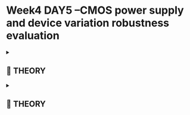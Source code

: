 # Week4 DAY5 –**CMOS power supply and device variation robustness evaluation**


<details>
<summary><h2> 🌟 THEORY </h2> </summary>



## CMOS Inverter Robustness — Power Supply Variation

*(Static behavior evaluation under varying supply voltages)*

---

### 🧩 **Theory Section**

### Smart SPICE Simulation for Power Supply Variations

As CMOS technology scales down (from **250 nm → 20 nm** and below), the **supply voltage (VDD)** also scales down proportionally.

For instance:

- A design that once operated at **2.5 V** may now operate at **1.0 V or even 0.7 V**.

This scaling ensures device reliability and reduced power dissipation.

However, it also affects inverter performance — hence the need to **evaluate robustness under power supply scaling**.

**Objective:**

To observe how CMOS inverter characteristics vary when **VDD is swept** from **2.5 V → 0.5 V**.

---

### ⚙️ **Simulation Setup**

| Parameter | Description |
| --- | --- |
| PMOS Width | 0.975 µm |
| NMOS Width | 0.375 µm |
| Technology Node | 250 nm |
| Initial VDD | 2.5 V |
| Sweep Range | 2.5 V → 0.5 V (step = 0.5 V) |
| Load Capacitance | Same as previous inverter experiments |

**PMOS** is made wider to balance resistance with **NMOS** and maintain symmetric transfer characteristics.

---

### **Smart SPICE Control Script**

Inside `.control` and `.endc`, **TCL-style scripting** allows automated looping over multiple VDD values:

```
let power_supply = 2.5
let power_supply_variation = 0

dowhile (power_supply_variation < 5)
  alter vdd = power_supply
  dc vin 0 power_supply 0.01
  plot v(out) vs v(in)
  let power_supply = power_supply - 0.5
  let power_supply_variation = power_supply_variation + 1
end

```

Each loop iteration:

- Alters `VDD` dynamically.
- Executes **DC sweep** for `Vin : 0 → VDD`.
- Plots **Vout vs Vin** (VTC curve).

---

### 📊 **Observation**

The resulting VTCs for multiple voltages (2.5 V, 2.0 V, 1.5 V, 1.0 V, 0.5 V) show:

- Even at **0.5 V**, CMOS inverter retains correct switching behavior.
- However, **transition slope** and **gain** vary notably.

These curves form the foundation for analyzing **advantages and disadvantages** of low-VDD operation.

---

### Advantages and Disadvantages of Using Low Supply Voltage

Now that we have VTCs at multiple VDD levels, let’s evaluate **performance trade-offs.**

---

### ✅ **Advantages of Lowering VDD**

1. **Improved Gain**Av=ΔVinΔVout
    
    Gain is defined as:
    
    Av=ΔVoutΔVinA_v = \frac{\Delta V_{out}}{\Delta V_{in}}
    
    - For VDD = 2.5 V → **Gain ≈ 7.38**
    - For VDD = 0.5 V → **Gain ≈ 11.5**
    
    ⇒ Around **+56% gain improvement**.
    
    A sharper transition region enhances logic integrity and analog amplification.
    

---

1. **Reduced Energy Consumption**E=21CVDD2
    
    Dynamic energy per transition:
    
    E=12CVDD2E = \tfrac{1}{2} C V_{DD}^2
    
    Energy ∝ $V_{DD}^2$
    
    - At 2.5 V → $E \propto (2.5)^2$
    - At 0.5 V → $E \propto (0.5)^2$
    
    ⇒ ~**96% energy reduction** 🔋
    
    Ideal for **mobile, wearable, and IoT applications** where low-power operation is critical.
    

---

### ❌ **Disadvantages of Lowering VDD**

1. **Performance Degradation**
    - Rise delay @ 2.5 V → **66 ps**
    - Fall delay @ 2.5 V → **70 ps**
    - Rise delay @ 1.0 V → **> 220 ps**
    - Fall delay @ 1.0 V → **165 ps**
    
    Reduced voltage lowers **drive strength** → slower transitions.
    
    ⛔ At **0.5 V**, load capacitor may not charge/discharge fully — incomplete logic swing.
    

---

1. **Reduced Robustness**
    - At very low VDD, **noise margin** and **device matching** worsen.
    - Transistors may not enter full conduction region.

---

### ⚖️ **Summary**

| Aspect | High VDD (2.5 V) | Low VDD (0.5 V) |
| --- | --- | --- |
| Gain | 7.38 | 11.5 ↑ |
| Energy | High | 96% ↓ |
| Delay | Fast | Slow (×3–4) |
| Reliability | Strong | Marginal at very low voltage |

---

## CMOS Inverter Robustness – Device Variation

### Sources of Variation – Etching Process

Before simulating variation in a CMOS inverter, we must first **identify the sources of variation** that alter device parameters such as width (W) and length (L).

### Etching Overview

📌 Etching is a **critical fabrication step** that defines transistor geometry — it determines the **shape, height, and width** of active regions and interconnects.

- Defines diffusion boundaries
- Defines gate length
- Directly impacts **W/L ratio → Drain Current (ID)**

### 🧩 Inverter Structure View

![3.png](week4%202915f99c9dcb80978dfbec52a6df43c7/3.png)

- PMOS at top, NMOS at bottom
- Polysilicon gate (red)
- Diffusion areas (green / yellow)
- Metal interconnects (blue)
- Contacts (black crosses)

The etching process determines how precisely these patterns are transferred.

If etching is imperfect, the **actual W & L** differ from designed values.

### ⚙️ Etching Induced Variation

![4.png](week4%202915f99c9dcb80978dfbec52a6df43c7/4.png)

![5.png](week4%202915f99c9dcb80978dfbec52a6df43c7/5.png)

In an ideal case → clean rectangular geometry

In a real case → distorted edges, rounded corners, misalignment

So,

ID=μCoxWL(VGS−VT)2I_D = \mu C_{ox} \frac{W}{L} (V_{GS} - V_T)^2

ID=μCoxLW(VGS−VT)2

Any ΔW or ΔL → direct impact on $I_D$ → impact on **cell delay**.

For a **chain of inverters**, small local W/L changes accumulate → delay mismatch and non-uniform timing across the path.

---

### Sources of Variation – Oxide Thickness

![6.png](week4%202915f99c9dcb80978dfbec52a6df43c7/6.png)

### 🧩 Cross-Section View of a MOSFET

Now we shift from the layout to the **cross-section** of a transistor:

| Region | Description |
| --- | --- |
| Gate Oxide | Thin insulating SiO₂ layer between gate and channel |
| Polysilicon Gate | Conductive control electrode |
| Source / Drain | n⁺ or p⁺ diffused regions |
| Channel | Path between source & drain controlled by V<sub>GS</sub> |

### ⚙️ Ideal vs Real Oxidation Process

- *Ideal:* Uniform oxide thickness throughout channel
- *Real:* Non-uniform oxide due to process imperfections

This variation affects **C<sub>ox</sub>**, and hence $I_D$:

Cox=εoxtoxC_{ox} = \frac{\varepsilon_{ox}}{t_{ox}}

Cox=toxεox

ID∝μ Cox WL(VGS−VT)2I_D \propto \mu\,C_{ox}\,\frac{W}{L}(V_{GS}-V_T)^2

ID∝μCoxLW(VGS−VT)2

So → variation in $t_{ox}$ changes $C_{ox}$ → changes $I_D$ → affects switching threshold and delay.

Even small oxide thickness fluctuations across devices lead to local mismatch in current and hence slight shifts in VTC curves.

---

### Smart SPICE Simulation for Device Variations

### 🎯 Objective

To verify how robust a CMOS inverter is when PMOS and NMOS device sizes are swept across their extremes.

![7.png](week4%202915f99c9dcb80978dfbec52a6df43c7/7.png)

### ⚙️ Simulation Setup

| Parameter | Description |
| --- | --- |
| PMOS Width | Sweep 1.875 µm → 0.375 µm |
| NMOS Width | Sweep 0.375 µm → 1.875 µm |
| L (P & N) | 0.25 µm |
| Steps | 5 (ΔW = 0.375 µm each) |
| VDD | 2.5 V |
| Sweep | Vin 0 → 2.5 V (step 0.01 V) |

### 🧠 Concepts

- **Strong PMOS / Weak NMOS** → High drive on rising edge.
- **Weak PMOS / Strong NMOS** → High drive on falling edge.

### 💻 SPICE Smart Loop

```
*Model Description
.param temp=27

*Including sky130 library files
.lib "sky130_fd_pr/models/sky130.lib.spice" tt

*Netlist Description

XM1 out in vdd vdd sky130_fd_pr__pfet_01v8 w=1 l=0.15
XM2 out in 0 0 sky130_fd_pr__nfet_01v8 w=0.36 l=0.15

Cload out 0 50fF

Vdd vdd 0 1.8V
Vin in 0 1.8V

.control

let powersupply = 1.8
alter Vdd = powersupply
	let voltagesupplyvariation = 0
	dowhile voltagesupplyvariation < 6
	dc Vin 0 1.8 0.01
	let powersupply = powersupply - 0.2
	alter Vdd = powersupply
	let voltagesupplyvariation = voltagesupplyvariation + 1
      end
 
plot dc1.out vs in dc2.out vs in dc3.out vs in dc4.out vs in dc5.out vs in dc6.out vs in xlabel "input voltage(V)" ylabel "output voltage(V)" title "Inveter dc characteristics as a function of supply voltage"

.endc

.end

```

### 📈 Result

- Each iteration → VTC curve for a different W<sub>p</sub>/W<sub>n</sub> ratio.
- VTC shifts left or right depending on dominant device.
- Despite large W/L changes, inverter retains clear logic transition region.

---

### 🏁 Conclusion

From all device variation experiments we observe:

| Parameter | Observation | Impact |
| --- | --- | --- |
| Switching Threshold (V<sub>M</sub>) | 0.2 V → 1.4 V shift across extremes | Acceptable (≈ ±1.2 V variation on 2.5 V supply) |
| Noise Margin | ~0.4 V (High) → ~0.3 V (Low) | Still within robust range |
| VTC Shape | Retained sharp transition | Logic integrity maintained |
| Functionality | Unaffected | Inverter still behaves as ideal logic gate |

Even under extreme device sizing mismatch, the inverter operates correctly.

Hence, **CMOS logic is intrinsically robust to fabrication and device variations.**

---

### 🧩 Final Understanding

- **CMOS Inverter is Process-Tolerant**: Even under etching / oxide / device variation, logic operation remains stable.
- **Drain Current and VTC** are sensitive but functional region persists.
- **Noise Margins and Switching Thresholds** stay within safe limits.
- This makes CMOS the most reliable building block for digital logic design.

---
</details>



  
<details>
<summary><h2> 🌟 THEORY </h2> </summary>


# Sky130 Supply Variation Lab

**Objective:** Verify theoretical trends on Sky130 PDK using NGSPICE.

**Setup Summary:**

- (W/L)_p / (W/L)_n = 2.77
- VDD = 1.8 V → reduced by 0.2 V per step (6 iterations)
- Vin swept 0 → 1.8 V, step = 0.01 V

---

**Procedure:**

1. Run:
    
    ```bash
    nano day5_inv_supplyvariation_Wp1_Wn036.spice 
    
    ngspice day5_inv_supplyvariation_Wp1_Wn036.spice 
    
    ```
    
    ![1.png](week4-lab%202805f99c9dcb80e48e4ee8a3457c6f65/1.png)
    
    ```bash
    
    // observed values fo the 1.8 volt 
    x0 = 0.787387, y0 = 1.678
    
    x0 = 0.992793, y0 = 0.086
    ```
    
2. Observe **VTC curves** for:
    - 1.8 V, 1.6 V, 1.4 V, 1.2 V, 1.0 V, 0.8 V

![2.png](week4-lab%202805f99c9dcb80e48e4ee8a3457c6f65/2.png)

1. Compute **gain** using:Av=ΔVinΔVout
    
    Av=ΔVoutΔVinA_v = \frac{ΔV_{out}}{ΔV_{in}}
    

---

**Observation Table:**

| VDD (V) | Gain |
| --- | --- |
| 1.8 | 7.72 |
| 1.6 | 8.9 |
| 1.4 | 9.3 |
| 1.2 | 9.5 |
| 1.0 | ↓ (~7.0) |
| 0.8 | ↓ (< 7.0) |

At very low VDD, PFET/NFET fail to turn ON fully → gain drops again.

---

**Lab Insight:**

- Gain ↑ as VDD ↓ (until transistor drive becomes too weak).
- Optimum operation typically lies around **1.0–1.2 V** for Sky130.

---

### 🧪 **Lab Summary**

**Experiment:** CMOS Inverter under power supply variation

**Tool:** NGSPICE + Sky130 PDK

| Parameter | Variation | Key Observation |
| --- | --- | --- |
| VDD | 2.5 → 0.5 V | Functional even at 0.5 V |
| Gain | Increases then drops | Optimum near 1 V |
| Energy | Decreases ∝ VDD² | ~90–96% saving |
| Delay | Increases with lower VDD | Performance trade-off |

---

### ⚙️ **Core Understanding**

- **Power scaling** improves efficiency but impacts **speed and noise immunity**.
- There exists a **sweet spot voltage** where gain, delay, and energy are well balanced.
- Smart SPICE scripting enables efficient multi-VDD characterization in one run.

---

# Sky130 Device Variation Lab

### 🎯 Objective

To validate device variation robustness using Sky130 PDK in NGSPICE.

### ⚙️ Setup

| Parameter | Value |
| --- | --- |
| PFET Width (Wp) | 7 µm |
| NFET Width (Wn) | 0.42 µm |
| L (P & N) | 0.15 µm (default for Sky130) |
| VDD | 1.8 V |
| Vin Sweep | 0 → 1.8 V (step 0.01 V) |

### 💻 Run

```bash
ngspice inv_device_variation.spice
plot v(out) vs v(in)
```

![8.png](week4-lab%202805f99c9dcb80e48e4ee8a3457c6f65/8.png)

![9.png](week4-lab%202805f99c9dcb80e48e4ee8a3457c6f65/9.png)

### 📊 Observation

- Output holds at **VDD (1.8 V)** for longer duration → strong PFET drive.
- **Switching Threshold ≈ 0.988 V** vs ideal 0.9 V.
    
    → Δ ≈ 80 mV only (≈ 4.4 % of VDD).
    

### ✅ Inference

Even for large device mismatch (PFET × 16.6 stronger than NFET),

variation in switching threshold is minor (< 100 mV).

Hence, **CMOS inverter in Sky130 is highly robust to device variation.**

---

### 🧭 **Summary of Device Variation Robustness**

| Aspect | Observation | Conclusion |
| --- | --- | --- |
| Etching Process | Alters W/L | Impacts delay & $I_D$ linearly |
| Oxide Thickness | Alters $C_{ox}$ | Impacts $I_D$ & threshold slightly |
| Device Size Sweep | VTC shifts but logic intact | CMOS remains robust |
| Sky130 Lab | ΔV<sub>M</sub> ≈ 80 mV (max) | Very robust device behavior |
|  |  |  |

---

</details>

